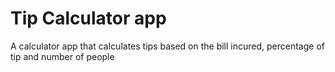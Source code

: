 # Tip Calculator app

A calculator app that calculates tips based on the bill incured, percentage of tip and number of people
